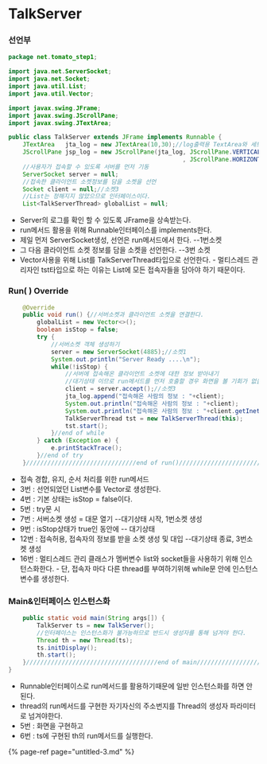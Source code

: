 # TalkServer

### 선언부

```java
package net.tomato_step1;

import java.net.ServerSocket;
import java.net.Socket;
import java.util.List;
import java.util.Vector;

import javax.swing.JFrame;
import javax.swing.JScrollPane;
import javax.swing.JTextArea;

public class TalkServer extends JFrame implements Runnable {
	JTextArea   jta_log = new JTextArea(10,30);//log출력용 TextArea와 세트 Scroll
	JScrollPane jsp_log = new JScrollPane(jta_log, JScrollPane.VERTICAL_SCROLLBAR_AS_NEEDED
												 , JScrollPane.HORIZONTAL_SCROLLBAR_AS_NEEDED);
	//사용자가 접속할 수 있도록 서버를 먼저 기동
	ServerSocket server = null;
	//접속한 클라이언트 소켓정보를 담을 소켓을 선언
	Socket client = null;//소켓3
	//List는 정해지지 않았으므로 인터페이스이다.
	List<TalkServerThread> globalList = null;
```

* Server의 로그를 확인 할 수 있도록 JFrame을 상속받는다.
* run메서드 활용을 위해 Runnable인터페이스를 implements한다.
* 제일 먼저 ServerSocket생성, 선언은 run메서드에서 한다. --1번소켓
* 그 다음 클라이언트 소켓 정보를 담을 소켓을 선언한다. --3번 소켓
* Vector사용을 위해 List를 TalkServerThread타입으로 선언한다. - 멀티스레드 관리자인 tst타입으로 하는 이유는 List에 모든 접속자들을 담아야 하기 때문이다.

### Run\( \) Override

```java
	@Override
	public void run() {//서버소켓과 클라이언트 소켓을 연결한다.
		globalList = new Vector<>();
		boolean isStop = false;
		try {
			//서버소켓 객체 생성하기
			server = new ServerSocket(4885);//소켓1
			System.out.println("Server Ready ....\n");
			while(!isStop) {
				//서버에 접속해온 클라이언트 소켓에 대한 정보 받아내기
				//대기상태 이므로 run메서드를 먼저 호출할 경우 화면을 볼 기회가 없을 수 있다.
				client = server.accept();//소켓3
				jta_log.append("접속해온 사람의 정보 : "+client);
				System.out.println("접속해온 사람의 정보 : "+client);				
				System.out.println("접속해온 사람의 정보 : "+client.getInetAddress());			
				TalkServerThread tst = new TalkServerThread(this);
				tst.start();
			}//end of while
		} catch (Exception e) {
			e.printStackTrace();
		}//end of try		
	}///////////////////////////////end of run()////////////////////////
```

* 접속 경합, 유지, 순서 처리를 위한 run메서드
* 3번 : 선언되었던 List변수를 Vector로 생성한다.
* 4번 : 기본 상태는 isStop = false이다.
* 5번 : try문 시
* 7번 : 서버소켓 생성 = 대문 열기 --대기상태 시작, 1번소켓 생성
* 9번 : isStop상태가 true인 동안에 -- 대기상태
* 12번 : 접속허용, 접속자의 정보를 받을 소켓 생성 및 대입 --대기상태 종료, 3번소켓 생성
* 16번 : 멀티스레드 관리 클래스가 멤버변수 list와 socket들을 사용하기 위해 인스턴스화한다. - 단, 접속자 마다 다른 thread를 부여하기위해 while문 안에 인스턴스 변수를 생성한다. 

### Main&인터페이스 인스턴스화

```java
	public static void main(String args[]) {
		TalkServer ts = new TalkServer();
		//인터페이스는 인스턴스화가 불가능하므로 반드시 생성자를 통해 넘겨야 한다.
		Thread th = new Thread(ts);
		ts.initDisplay();
		th.start();
	}/////////////////////////////////////end of main///////////////////////////////
}
```

* Runnable인터페이스로 run메서드를 활용하기때문에 일반 인스턴스화를 하면 안된다.
* thread의 run메서드를 구현한 자기자신의 주소번지를 Thread의 생성자 파라미터로 넘겨야한다.
* 5번 : 화면을 구현하고
* 6번 : ts에 구현된 th의 run메서드를 실행한다.

{% page-ref page="untitled-3.md" %}

